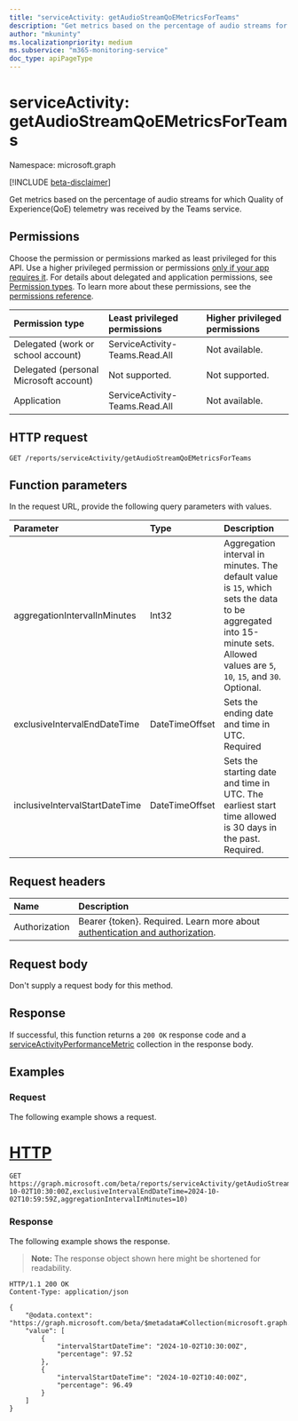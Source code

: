 ```yaml
---
title: "serviceActivity: getAudioStreamQoEMetricsForTeams"
description: "Get metrics based on the percentage of audio streams for which Quality of Experience(QoE) telemetry was received by the Teams service."
author: "mkuninty"
ms.localizationpriority: medium
ms.subservice: "m365-monitoring-service"
doc_type: apiPageType
---
```


# serviceActivity: getAudioStreamQoEMetricsForTeams
Namespace: microsoft.graph

[!INCLUDE [beta-disclaimer](../../includes/beta-disclaimer.md)]

Get metrics based on the percentage of audio streams for which Quality of Experience(QoE) telemetry was received by the Teams service.

## Permissions
Choose the permission or permissions marked as least privileged for this API. Use a higher privileged permission or permissions [only if your app requires it](/graph/permissions-overview#best-practices-for-using-microsoft-graph-permissions). For details about delegated and application permissions, see [Permission types](/graph/permissions-overview#permission-types). To learn more about these permissions, see the [permissions reference](/graph/permissions-reference).

|Permission type|Least privileged permissions|Higher privileged permissions|
|:---|:---|:---|
|Delegated (work or school account)|ServiceActivity-Teams.Read.All|Not available.|
|Delegated (personal Microsoft account)|Not supported.|Not supported.|
|Application|ServiceActivity-Teams.Read.All|Not available.|



## HTTP request

<!-- {
  "blockType": "ignored"
}
-->
``` http
GET /reports/serviceActivity/getAudioStreamQoEMetricsForTeams
```

## Function parameters
In the request URL, provide the following query parameters with values.

|Parameter|Type|Description|
|:---|:---|:---|
|aggregationIntervalInMinutes|Int32|Aggregation interval in minutes. The default value is `15`, which sets the data to be aggregated into 15-minute sets. Allowed values are `5`, `10`, `15`, and `30`. Optional.|
|exclusiveIntervalEndDateTime|DateTimeOffset|Sets the ending date and time in UTC. Required|
|inclusiveIntervalStartDateTime|DateTimeOffset|Sets the starting date and time in UTC. The earliest start time allowed is 30 days in the past. Required.|

## Request headers
|Name|Description|
|:---|:---|
|Authorization|Bearer {token}. Required. Learn more about [authentication and authorization](/graph/auth/auth-concepts).|

## Request body
Don't supply a request body for this method.

## Response

If successful, this function returns a `200 OK` response code and a [serviceActivityPerformanceMetric](../resources/serviceactivityperformancemetric.md) collection in the response body.

## Examples

### Request
The following example shows a request.
# [HTTP](#tab/http)
<!-- {
  "blockType": "request",
  "name": "serviceactivitythis.getAudioStreamQoEMetricsForTeams"
}
-->
``` http
GET https://graph.microsoft.com/beta/reports/serviceActivity/getAudioStreamQoEMetricsForTeams(inclusiveIntervalStartDateTime=2024-10-02T10:30:00Z,exclusiveIntervalEndDateTime=2024-10-02T10:59:59Z,aggregationIntervalInMinutes=10)
```

### Response
The following example shows the response.
>**Note:** The response object shown here might be shortened for readability.
<!-- {
  "blockType": "response",
  "truncated": true,
  "@odata.type": "Collection(microsoft.graph.serviceActivityPerformanceMetric)"
}
-->
``` http
HTTP/1.1 200 OK
Content-Type: application/json

{
    "@odata.context": "https://graph.microsoft.com/beta/$metadata#Collection(microsoft.graph.serviceActivityPerformanceMetric)",
    "value": [
        {
            "intervalStartDateTime": "2024-10-02T10:30:00Z",
            "percentage": 97.52
        },
        {
            "intervalStartDateTime": "2024-10-02T10:40:00Z",
            "percentage": 96.49
        }
    ]
}
```
